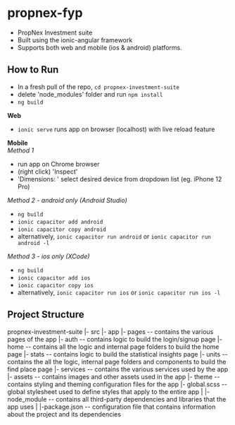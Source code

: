 # propnex-fyp

* PropNex Investment suite 
* Built using the ionic-angular framework
* Supports both web and mobile (ios & android) platforms.


## How to Run
* In a fresh pull of the repo, `cd propnex-investment-suite`
* delete 'node_modules' folder and run `npm install`
* `ng build`

**Web**
* `ionic serve` runs app on browser (localhost) with live reload feature

**Mobile**\
*Method 1*
* run app on Chrome browser
* (right click) 'Inspect'
* 'Dimensions: ' select desired device from dropdown list (eg. iPhone 12 Pro)

*Method 2 - android only (Android Studio)*
* `ng build`
* `ionic capacitor add android`
* `ionic capacitor copy android` 
* alternatively, `ionic capacitor run android` or `ionic capacitor run android -l`

*Method 3 - ios only (XCode)*
* `ng build`
* `ionic capacitor add ios`
* `ionic capacitor copy ios` 
* alternatively, `ionic capacitor run ios` or `ionic capacitor run ios -l`


## Project Structure
propnex-investment-suite
|- src
    |- app
        |- pages    -- contains the various pages of the app
            |- auth     -- contains logic to build the login/signup page 
            |- home     -- contains all the logic and internal page folders to build the home page 
            |- stats    -- contains logic to build the statistical insights page 
            |- units    -- contains the all the logic, internal page folders and components to build the find place page
        |- services     -- contains the various services used by the app
    |- assets   -- contains images and other assets used in the app
    |- theme    -- contains styling and theming configuration files for the app
    |- global.scss  -- global stylesheet used to define styles that apply to the entire app
|
|- node_module  -- contains all third-party dependencies and libraries that the app uses
|
|-package.json  -- configuration file that contains information about the project and its dependencies






